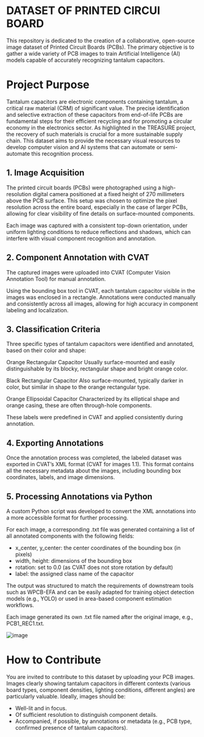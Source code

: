 # DATASET OF PRINTED CIRCUI BOARD
This repository is dedicated to the creation of a collaborative, open-source image dataset of Printed Circuit Boards (PCBs). The primary objective is to gather a wide variety of PCB images to train Artificial Intelligence (AI) models capable of accurately recognizing tantalum capacitors.

# Project Purpose
Tantalum capacitors are electronic components containing tantalum, a critical raw material (CRM) of significant value. The precise identification and selective extraction of these capacitors from end-of-life PCBs are fundamental steps for their efficient recycling and for promoting a circular economy in the electronics sector. As highlighted in the TREASURE project, the recovery of such materials is crucial for a more sustainable supply chain. This dataset aims to provide the necessary visual resources to develop computer vision and AI systems that can automate or semi-automate this recognition process.
## 1. Image Acquisition
The printed circuit boards (PCBs) were photographed using a high-resolution digital camera positioned at a fixed height of 270 millimeters above the PCB surface. This setup was chosen to optimize the pixel resolution across the entire board, especially in the case of larger PCBs, allowing for clear visibility of fine details on surface-mounted components.

Each image was captured with a consistent top-down orientation, under uniform lighting conditions to reduce reflections and shadows, which can interfere with visual component recognition and annotation.

## 2. Component Annotation with CVAT
The captured images were uploaded into CVAT (Computer Vision Annotation Tool) for manual annotation.

Using the bounding box tool in CVAT, each tantalum capacitor visible in the images was enclosed in a rectangle. Annotations were conducted manually and consistently across all images, allowing for high accuracy in component labeling and localization.

## 3. Classification Criteria
Three specific types of tantalum capacitors were identified and annotated, based on their color and shape:

Orange Rectangular Capacitor
Usually surface-mounted and easily distinguishable by its blocky, rectangular shape and bright orange color.

Black Rectangular Capacitor
Also surface-mounted, typically darker in color, but similar in shape to the orange rectangular type.

Orange Ellipsoidal Capacitor
Characterized by its elliptical shape and orange casing, these are often through-hole components.

These labels were predefined in CVAT and applied consistently during annotation.

## 4. Exporting Annotations
Once the annotation process was completed, the labeled dataset was exported in CVAT’s XML format (CVAT for images 1.1). This format contains all the necessary metadata about the images, including bounding box coordinates, labels, and image dimensions.

## 5. Processing Annotations via Python
A custom Python script was developed to convert the XML annotations into a more accessible format for further processing.

For each image, a corresponding .txt file was generated containing a list of all annotated components with the following fields:

  - x_center, y_center: the center coordinates of the bounding box (in pixels)
  - width, height: dimensions of the bounding box
  - rotation: set to 0.0 (as CVAT does not store rotation by default)
  - label: the assigned class name of the capacitor

The output was structured to match the requirements of downstream tools such as WPCB-EFA and can be easily adapted for training object detection models (e.g., YOLO) or used in area-based component estimation workflows.

Each image generated its own .txt file named after the original image, e.g., PCB1_REC1.txt.

![image](https://github.com/user-attachments/assets/9c6b6fca-2e62-472d-967d-632ec790e8e9)

# How to Contribute
You are invited to contribute to this dataset by uploading your PCB images. Images clearly showing tantalum capacitors in different contexts (various board types, component densities, lighting conditions, different angles) are particularly valuable. Ideally, images should be:

- Well-lit and in focus.
- Of sufficient resolution to distinguish component details.
- Accompanied, if possible, by annotations or metadata (e.g., PCB type, confirmed presence of
tantalum capacitors).
